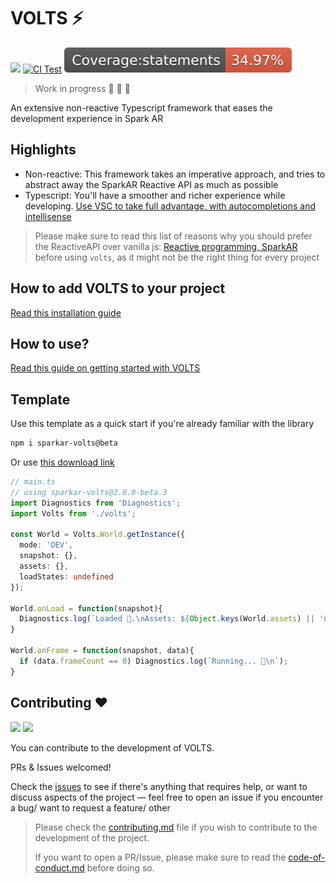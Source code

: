 # VOLTS ⚡️

[![](https://img.shields.io/npm/v/sparkar-volts?color=informational&label=npm%20sparkar-volts)](https://www.npmjs.com/package/sparkar-volts) [![CI Test](https://github.com/tomaspietravallo/sparkar-volts/actions/workflows/test.yml/badge.svg?branch=main)](https://github.com/tomaspietravallo/sparkar-volts/actions/workflows/test.yml) ![](coverage/badge-statements.svg)

> Work in progress 🚧 🚧 🚧

An extensive non-reactive Typescript framework that eases the development experience in Spark AR

## Highlights

* Non-reactive: This framework takes an imperative approach, and tries to abstract away the SparkAR Reactive API as much as possible
* Typescript: You'll have a smoother and richer experience while developing. [Use VSC to take full advantage, with autocompletions and intellisense](https://sparkar.facebook.com/ar-studio/learn/scripting/scripting-basics/#scripting-fundamentals)

> Please make sure to read this list of reasons why you should prefer the ReactiveAPI over vanilla js: [Reactive programming, SparkAR](https://sparkar.facebook.com/ar-studio/learn/scripting/reactive/) before using `volts`, as it might not be the right thing for every project

## How to add VOLTS to your project

[Read this installation guide](https://tomaspietravallo.gitbook.io/sparkar-volts/)

## How to use?

[Read this guide on getting started with VOLTS](https://tomaspietravallo.gitbook.io/sparkar-volts/how-to-use-volts)

## Template

Use this template as a quick start if you're already familiar with the library

```bash
npm i sparkar-volts@beta
```

Or use [this download link](https://github.com/tomaspietravallo/sparkar-volts/releases/latest/download/volts.ts)

```typescript
// main.ts
// using sparkar-volts@2.0.0-beta.3
import Diagnostics from 'Diagnostics';
import Volts from './volts';

const World = Volts.World.getInstance({
  mode: 'DEV',
  snapshot: {},
  assets: {},
  loadStates: undefined
});

World.onLoad = function(snapshot){
  Diagnostics.log(`Loaded 🧪.\nAssets: ${Object.keys(World.assets) || 'no assets were loaded'}`);
}

World.onFrame = function(snapshot, data){
  if (data.frameCount == 0) Diagnostics.log(`Running... 🚀\n`);
}
```

## Contributing ❤️

![](https://img.shields.io/github/issues-raw/tomaspietravallo/sparkar-volts?color=green) ![](https://img.shields.io/github/issues-pr-raw/tomaspietravallo/sparkar-volts?color=green)

You can contribute to the development of VOLTS.

PRs & Issues welcomed!

Check the [issues](https://github.com/tomaspietravallo/sparkar-volts/issues) to see if there's anything that requires help, or want to discuss aspects of the project — feel free to open an issue if you encounter a bug/ want to request a feature/ other

> Please check the [contributing.md](contributing.md) file if you wish to contribute to the development of the project.
>
> If you want to open a PR/Issue, please make sure to read the [code-of-conduct.md](code-of-conduct.md) before doing so.

